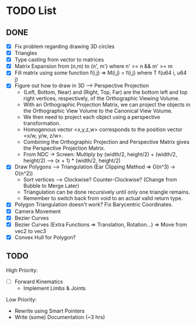# TODO List

## DONE
- [x] Fix problem regarding drawing 3D circles 
- [x] Triangles 
- [x] Type casting from vector to matrices 
- [x] Matrix Expansion from (n,m) to (n', m') where n' >= n && m' >= m 
- [x] Fill matrix using some function f(i,j) => M(i,j) = f(i,j) where T f(u64 i, u64 j) 
- [x] Figure out how to draw in 3D --> Perspective Projection 
    - (Left, Bottom, Near) and (Right, Top, Far) are the bottom left and top right vertices, respectively, of the Orthographic Viewing Volume.
    - With an Orthographic Projection Matrix, we can project the objects in the Orthographic View Volume to the Canonical View Volume.
    - We then need to project each object using a perspective transformation.
    - Homogenous vector <x,y,z,w> corresponds to the position vector <x/w, y/w, z/w>.
    - Combining the Orthographic Projection and Perspective Matrix gives the Perspective Projection Matrix.
    - From NDC -> Screen: Multiply by (width/2, height/2) + (width/2, height/2) --> (x + 1) * (width/2, height/2)
- [x] Draw Polygons --> Triangulation (Ear Clipping Method => O(n^3) -> O(n^2)) 
    - Sort vertices --> Clockwise? Counter-Clockwise? (Change from Bubble to Merge Later)
    - Triangulation can be done recursively until only one triangle remains.
    - Remember to switch back from void to an actual valid return type.
- [x] Polygon Triangulation doesn't work? Fix Barycentric Coordinates. 
- [x] Camera Movement 
- [x] Bezier Curves 
- [x] Bezier Curves (Extra Functions => Translation, Rotation...) => Move from vec2 to vec3 
- [x] Convex Hull for Polygon? 

## TODO
High Priority:
- [ ] Forward Kinematics
    - Implement Limbs & Joints

Low Priority:
- Rewrite using Smart Pointers
- Write (some) Documentation (~3 hrs)
